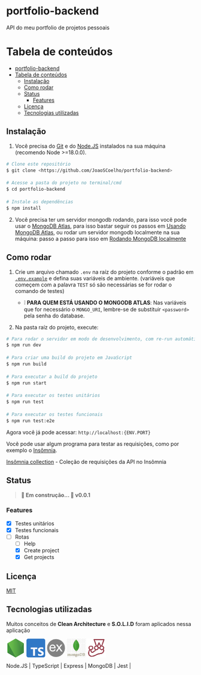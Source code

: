 # portfolio-backend

API do meu portfolio de projetos pessoais

Tabela de conteúdos
=

- [portfolio-backend](#portfolio-backend)
- [Tabela de conteúdos](#tabela-de-conteúdos)
  - [Instalação](#instalação)
  - [Como rodar](#como-rodar)
  - [Status](#status)
    - [Features](#features)
  - [Licença](#licença)
  - [Tecnologias utilizadas](#tecnologias-utilizadas)

## Instalação

1. Você precisa do [Git](https://git-scm.com) e do [Node.JS](https://nodejs.org/) instalados na sua máquina (recomendo Node >=18.0.0).

```bash
# Clone este repositório
$ git clone <https://github.com/JoaoSCoelho/portfolio-backend>

# Acesse a pasta do projeto no terminal/cmd
$ cd portfolio-backend

# Instale as dependências
$ npm install
```

2. Você precisa ter um servidor mongodb rodando, para isso você pode usar o [MongoDB Atlas](https://www.mongodb.com/atlas), para isso bastar seguir os passos em [Usando MongoDB Atlas](docs/criando-mongodb-on-atlas.md), ou rodar um servidor mongodb localmente na sua máquina: passo a passo para isso em [Rodando MongoDB localmente](docs/instalacao-mongodb-community.md)

## Como rodar

1. Crie um arquivo chamado `.env` na raíz do projeto conforme o padrão em [`.env.example`](.env.example) e defina suas variáveis de ambiente. (variáveis que começem com a palavra `TEST` só são necessárias se for rodar o comando de testes)
   * ❕ **PARA QUEM ESTÁ USANDO O MONGODB ATLAS**: Nas variáveis que for necessário o `MONGO_URI`, lembre-se de substituir `<password>` pela senha do database.

2. Na pasta raíz do projeto, execute:

```bash
# Para rodar o servidor em modo de desenvolvimento, com re-run automático quando arquivos forem alterados
$ npm run dev

# Para criar uma build do projeto em JavaScript
$ npm run build

# Para executar a build do projeto
$ npm run start

# Para executar os testes unitários
$ npm run test

# Para executar os testes funcionais
$ npm run test:e2e
```

Agora você já pode acessar: `http://localhost:{ENV.PORT}`

Você pode usar algum programa para testar as requisições, como por exemplo o [Insômnia](https://insomnia.rest/download).

[Insômnia collection](resources/Insomnia_2023-08-02.json) - Coleção de requisições da API no Insômnia

## Status
> **🚧 Em construção... 🚧 v0.0.1**

### Features

- [x] Testes unitários
- [x] Testes funcionais
- [ ] Rotas
  - [ ] Help
  - [x] Create project
  - [x] Get projects

## Licença

[MIT](https://choosealicense.com/licenses/mit/)

## Tecnologias utilizadas

Muitos conceitos de **Clean Architecture** e **S.O.L.I.D** foram aplicados nessa aplicação

<div style="display: inline-block">
  <img src="resources/node.png" style="width: 50px; height: 50px; vertical-align: middle;" title="Node" alt="Node logo">
  <img src="resources/typescript-logo.svg.png" style="width: 50px; vertical-align: middle;" title="TypeScript" alt="TypeScript logo">
  <img src="resources/express.png" style="width: 50px; background-color: white; border-radius: 9999px; vertical-align: middle;" title="Express" alt="Express logo">
  <img src="resources/mongodb.png" style="width: 50px; height: 50px; vertical-align: middle;" title="MongoDB" alt="MongoDB logo">
  <img src="resources/jest.png" style="width: 50px; height: 50px; vertical-align: middle;" title="Jest" alt="Jest logo">
</div>

Node.JS | TypeScript | Express | MongoDB | Jest |
